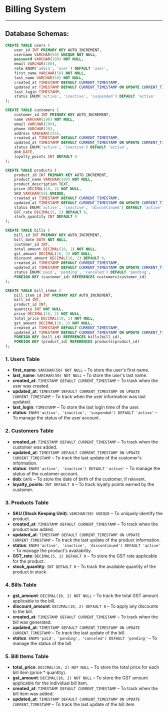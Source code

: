 # **Billing System**

---

## Database Schemas:

```sql
CREATE TABLE users (
    user_id INT PRIMARY KEY AUTO_INCREMENT,
    username VARCHAR(50) UNIQUE NOT NULL,
    password VARCHAR(100) NOT NULL,
    email VARCHAR(100),
    role ENUM('admin', 'user') DEFAULT 'user',
    first_name VARCHAR(50) NOT NULL,
    last_name VARCHAR(50) NOT NULL,
    created_at TIMESTAMP DEFAULT CURRENT_TIMESTAMP,
    updated_at TIMESTAMP DEFAULT CURRENT_TIMESTAMP ON UPDATE CURRENT_TIMESTAMP,
    last_login TIMESTAMP,
    status ENUM('active', 'inactive', 'suspended') DEFAULT 'active'
);

CREATE TABLE customers (
    customer_id INT PRIMARY KEY AUTO_INCREMENT,
    name VARCHAR(100) NOT NULL,
    email VARCHAR(100),
    phone VARCHAR(20),
    address VARCHAR(255),
    created_at TIMESTAMP DEFAULT CURRENT_TIMESTAMP,
    updated_at TIMESTAMP DEFAULT CURRENT_TIMESTAMP ON UPDATE CURRENT_TIMESTAMP,
    status ENUM('active', 'inactive') DEFAULT 'active',
    dob DATE,
    loyalty_points INT DEFAULT 0
);

CREATE TABLE products (
    product_id INT PRIMARY KEY AUTO_INCREMENT,
    product_name VARCHAR(100) NOT NULL,
    product_description TEXT,
    price DECIMAL(10, 2) NOT NULL,
    SKU VARCHAR(50) UNIQUE,
    created_at TIMESTAMP DEFAULT CURRENT_TIMESTAMP,
    updated_at TIMESTAMP DEFAULT CURRENT_TIMESTAMP ON UPDATE CURRENT_TIMESTAMP,
    status ENUM('active', 'inactive', 'discontinued') DEFAULT 'active',
    GST_rate DECIMAL(5, 2) DEFAULT 0,
    stock_quantity INT DEFAULT 0
);

CREATE TABLE bills (
    bill_id INT PRIMARY KEY AUTO_INCREMENT,
    bill_date DATE NOT NULL,
    customer_id INT,
    total_amount DECIMAL(10, 2) NOT NULL,
    gst_amount DECIMAL(10, 2) NOT NULL,
    discount_amount DECIMAL(10, 2) DEFAULT 0,
    created_at TIMESTAMP DEFAULT CURRENT_TIMESTAMP,
    updated_at TIMESTAMP DEFAULT CURRENT_TIMESTAMP ON UPDATE CURRENT_TIMESTAMP,
    status ENUM('paid', 'pending', 'canceled') DEFAULT 'pending',
    FOREIGN KEY (customer_id) REFERENCES customers(customer_id)
);

CREATE TABLE bill_items (
    bill_item_id INT PRIMARY KEY AUTO_INCREMENT,
    bill_id INT,
    product_id INT,
    quantity INT NOT NULL,
    price DECIMAL(10, 2) NOT NULL,
    total_price DECIMAL(10, 2) NOT NULL,
    gst_amount DECIMAL(10, 2) NOT NULL,
    created_at TIMESTAMP DEFAULT CURRENT_TIMESTAMP,
    updated_at TIMESTAMP DEFAULT CURRENT_TIMESTAMP ON UPDATE CURRENT_TIMESTAMP,
    FOREIGN KEY (bill_id) REFERENCES bills(bill_id),
    FOREIGN KEY (product_id) REFERENCES products(product_id)
);
```
### 1. Users Table

- **first_name**: `VARCHAR(50) NOT NULL` – To store the user's first name.
- **last_name**: `VARCHAR(50) NOT NULL` – To store the user's last name.
- **created_at**: `TIMESTAMP DEFAULT CURRENT_TIMESTAMP` – To track when the user was created.
- **updated_at**: `TIMESTAMP DEFAULT CURRENT_TIMESTAMP ON UPDATE CURRENT_TIMESTAMP` – To track when the user information was last updated.
- **last_login**: `TIMESTAMP` – To store the last login time of the user.
- **status**: `ENUM('active', 'inactive', 'suspended') DEFAULT 'active'` – To manage the status of the user account.

### 2. Customers Table

- **created_at**: `TIMESTAMP DEFAULT CURRENT_TIMESTAMP` – To track when the customer was added.
- **updated_at**: `TIMESTAMP DEFAULT CURRENT_TIMESTAMP ON UPDATE CURRENT_TIMESTAMP` – To track the last update of the customer's information.
- **status**: `ENUM('active', 'inactive') DEFAULT 'active'` – To manage the status of the customer account.
- **dob**: `DATE` – To store the date of birth of the customer, if relevant.
- **loyalty_points**: `INT DEFAULT 0` – To track loyalty points earned by the customer.

### 3. Products Table

- **SKU (Stock Keeping Unit)**: `VARCHAR(50) UNIQUE` – To uniquely identify the product.
- **created_at**: `TIMESTAMP DEFAULT CURRENT_TIMESTAMP` – To track when the product was added.
- **updated_at**: `TIMESTAMP DEFAULT CURRENT_TIMESTAMP ON UPDATE CURRENT_TIMESTAMP` – To track the last update of the product information.
- **status**: `ENUM('active', 'inactive', 'discontinued') DEFAULT 'active'` – To manage the product's availability.
- **GST_rate**: `DECIMAL(5, 2) DEFAULT 0` – To store the GST rate applicable for the product.
- **stock_quantity**: `INT DEFAULT 0` – To track the available quantity of the product in stock.

### 4. Bills Table

- **gst_amount**: `DECIMAL(10, 2) NOT NULL` – To track the total GST amount applicable to the bill.
- **discount_amount**: `DECIMAL(10, 2) DEFAULT 0` – To apply any discounts to the bill.
- **created_at**: `TIMESTAMP DEFAULT CURRENT_TIMESTAMP` – To track when the bill was generated.
- **updated_at**: `TIMESTAMP DEFAULT CURRENT_TIMESTAMP ON UPDATE CURRENT_TIMESTAMP` – To track the last update of the bill.
- **status**: `ENUM('paid', 'pending', 'canceled') DEFAULT 'pending'` – To manage the status of the bill.

### 5. Bill Items Table

- **total_price**: `DECIMAL(10, 2) NOT NULL` – To store the total price for each bill item (price * quantity).
- **gst_amount**: `DECIMAL(10, 2) NOT NULL` – To store the GST amount applicable for the individual bill item.
- **created_at**: `TIMESTAMP DEFAULT CURRENT_TIMESTAMP` – To track when the bill item was added.
- **updated_at**: `TIMESTAMP DEFAULT CURRENT_TIMESTAMP ON UPDATE CURRENT_TIMESTAMP` – To track the last update of the bill item

